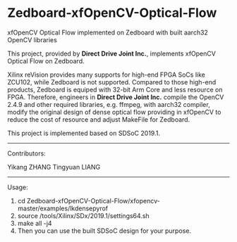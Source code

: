 # Zedboard-xfOpenCV-Optical-Flow
xfOpenCV Optical Flow implemented on Zedboard with built aarch32 OpenCV libraries

This project, provided by **Direct Drive Joint Inc.**, implements xfOpenCV Optical Flow on Zedboard. 

Xilinx reVision provides many supports for high-end FPGA SoCs like ZCU102, while Zedboard is not supported.
Compared to those high-end products, Zedboard is equiped with 32-bit Arm Core and less resource on FPGA.
Therefore, engineers in **Direct Drive Joint Inc.** compile the OpenCV 2.4.9 and other required libraries, e.g. ffmpeg, with aarch32 compiler, modify the original design of dense optical flow providing in xfOpenCV to reduce the cost of resource and adjust MakeFile for Zedboard.

This project is implemented based on SDSoC 2019.1.

***

Contributors:

Yikang ZHANG
Tingyuan LIANG

***

Usage:

1. cd Zedboard-xfOpenCV-Optical-Flow/xfopencv-master/examples/lkdensepyrof
2. source /tools/Xilinx/SDx/2019.1/settings64.sh
3. make all -j4
4. Then you can use the built SDSoC design for your purpose.
